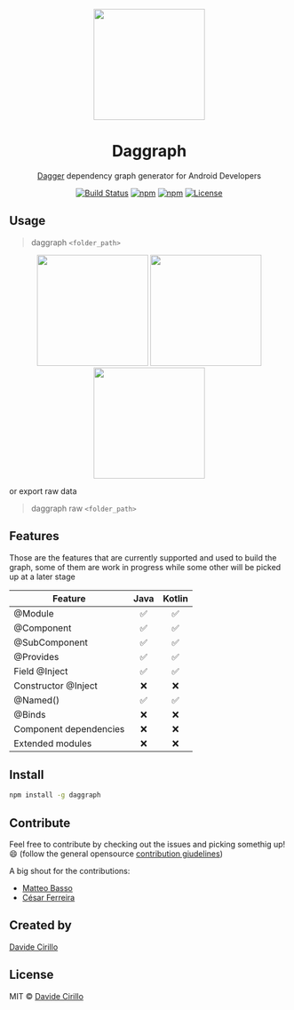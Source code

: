 <p align="center"><a href="https://github.com/dvdciri/daggraph" target="_blank"><img width="200"src="img/icon.png"></a></p>
<h1 align="center">Daggraph</h1>
<p align="center"><a href="http://square.github.io/dagger/" target="_blank">Dagger</a> dependency graph generator for Android Developers</p>
<p align="center">
  <a href="https://travis-ci.org/dvdciri/daggraph"><img src="https://travis-ci.org/dvdciri/daggraph.svg?branch=master" alt="Build Status"></a>
  <a href="https://www.npmjs.com/package/daggraph"><img src="https://img.shields.io/npm/dt/daggraph.svg" alt="npm"></a>
  <a href="https://www.npmjs.com/package/daggraph"><img src="https://img.shields.io/npm/v/daggraph.svg" alt="npm"></a>
  <a href="LICENSE"><img src="https://img.shields.io/badge/license-MIT-blue.svg" alt="License"></a>
</p>

## Usage
> daggraph `<folder_path>`

<p align="center">
  <img height="200" src="img/bubble_graph.jpg" />
  <img height="200" src="img/tree_graph.jpg" />
  <img height="200" src="img/linked_node_graph.png" />
</p>

or export raw data
> daggraph raw `<folder_path>`

## Features
Those are the features that are currently supported and used to build the graph, some of them are work in progress while some other will be picked up at a later stage

| Feature               | Java          | Kotlin  |
| ----------------------|:-------------:|:-------:|
| @Module               |  ✅           |   ✅     |
| @Component            |  ✅           |   ✅     |
| @SubComponent         |  ✅           |   ✅     |
| @Provides             |  ✅           |   ✅     |
| Field @Inject         |  ✅           |   ✅     |
| Constructor @Inject   |  ❌           |   ❌     |
| @Named()              |  ✅           |   ✅     |
| @Binds                |  ❌           |   ❌     |
| Component dependencies|  ❌           |   ❌     |
| Extended modules      |  ❌           |   ❌     |

## Install
```sh
npm install -g daggraph
```

## Contribute
Feel free to contribute by checking out the issues and picking somethig up! 😄 (follow the general opensource <a href="https://opensource.guide/how-to-contribute/">contribution giudelines</a>)

A big shout for the contributions:
- [Matteo Basso](https://github.com/mbasso)
- [César Ferreira](https://github.com/cesarferreira)

## Created by
[Davide Cirillo](https://github.com/dvdciri)

## License
MIT © [Davide Cirillo](https://github.com/dvdciri)
